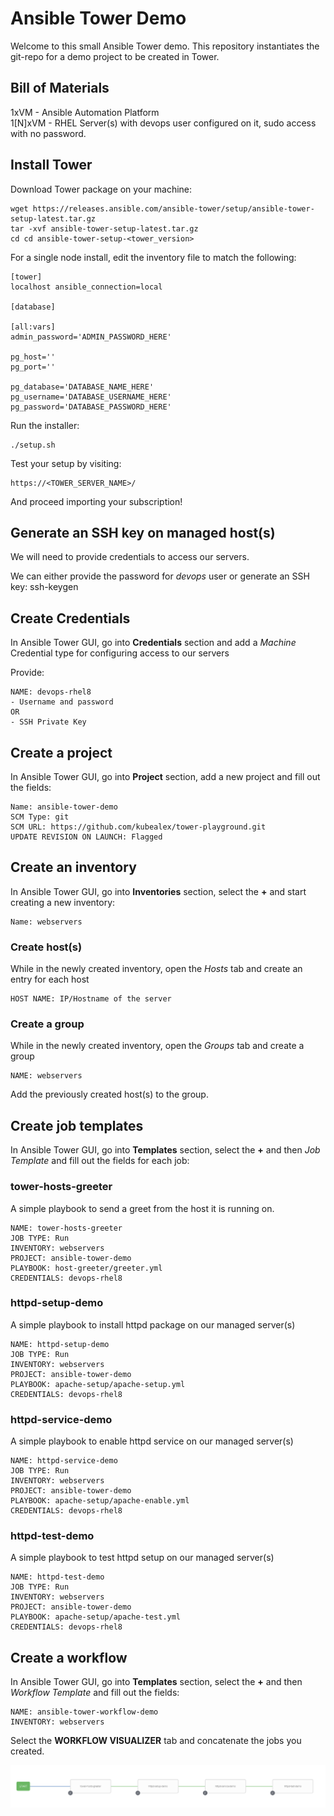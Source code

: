 # Ansible Tower Demo

Welcome to this small Ansible Tower demo.
This repository instantiates the git-repo for a demo project to be created in Tower.

## Bill of Materials

1xVM - Ansible Automation Platform  
1[N]xVM - RHEL Server(s) with devops user configured on it, sudo access with no password.

## Install Tower
Download Tower package on your machine:

    wget https://releases.ansible.com/ansible-tower/setup/ansible-tower-setup-latest.tar.gz
    tar -xvf ansible-tower-setup-latest.tar.gz
    cd cd ansible-tower-setup-<tower_version>

For a single node install, edit the inventory file to match the following:

    [tower]
    localhost ansible_connection=local

    [database]

    [all:vars]
    admin_password='ADMIN_PASSWORD_HERE'

    pg_host=''
    pg_port=''

    pg_database='DATABASE_NAME_HERE'
    pg_username='DATABASE_USERNAME_HERE'
    pg_password='DATABASE_PASSWORD_HERE'

Run the installer:

    ./setup.sh
  
Test your setup by visiting:  

    https://<TOWER_SERVER_NAME>/

And proceed importing your subscription!

## Generate an SSH key on managed host(s)

We will need to provide credentials to access our servers.

We can either provide the password for *devops* user or generate an SSH key:
    ssh-keygen

## Create Credentials
In Ansible Tower GUI, go into **Credentials** section and add a *Machine* Credential type for configuring access to our servers

Provide:

    NAME: devops-rhel8
    - Username and password
    OR
    - SSH Private Key

## Create a project

In Ansible Tower GUI, go into **Project** section, add a new project and fill out the fields:

    Name: ansible-tower-demo
    SCM Type: git
    SCM URL: https://github.com/kubealex/tower-playground.git
    UPDATE REVISION ON LAUNCH: Flagged

## Create an inventory

In Ansible Tower GUI, go into **Inventories** section, select the **+** and start creating a new inventory:

    Name: webservers

### Create host(s)

While in the newly created inventory, open the *Hosts* tab and create an entry for each host

    HOST NAME: IP/Hostname of the server

### Create a group

While in the newly created inventory, open the *Groups* tab and create a group

    NAME: webservers

Add the previously created host(s) to the group.

## Create job templates

In Ansible Tower GUI, go into **Templates** section, select the **+** and then *Job Template* and fill out the fields for each job:

### tower-hosts-greeter

A simple playbook to send a greet from the host it is running on.

    NAME: tower-hosts-greeter
    JOB TYPE: Run
    INVENTORY: webservers
    PROJECT: ansible-tower-demo
    PLAYBOOK: host-greeter/greeter.yml
    CREDENTIALS: devops-rhel8

### httpd-setup-demo

A simple playbook to install httpd package on our managed server(s)

    NAME: httpd-setup-demo
    JOB TYPE: Run
    INVENTORY: webservers
    PROJECT: ansible-tower-demo
    PLAYBOOK: apache-setup/apache-setup.yml
    CREDENTIALS: devops-rhel8


### httpd-service-demo

A simple playbook to enable httpd service on our managed server(s)

    NAME: httpd-service-demo
    JOB TYPE: Run
    INVENTORY: webservers
    PROJECT: ansible-tower-demo
    PLAYBOOK: apache-setup/apache-enable.yml
    CREDENTIALS: devops-rhel8


### httpd-test-demo

A simple playbook to test httpd setup on our managed server(s)

    NAME: httpd-test-demo
    JOB TYPE: Run
    INVENTORY: webservers
    PROJECT: ansible-tower-demo
    PLAYBOOK: apache-setup/apache-test.yml
    CREDENTIALS: devops-rhel8


## Create a workflow

In Ansible Tower GUI, go into **Templates** section, select the **+** and then *Workflow Template* and fill out the fields:

    NAME: ansible-tower-workflow-demo
    INVENTORY: webservers

Select the **WORKFLOW VISUALIZER** tab and concatenate the jobs you created.

![workflow image](workflow-image.png)
